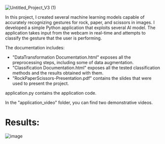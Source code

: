 ![Untitled_Project_V3 (1)](https://github.com/MatteoManni99/uni_DataMiningAndMachineLearning_HandGestureRecognition/assets/81640598/083db461-6787-44b9-afaa-d7e578aec381)

In this project, I created several machine learning models capable of accurately recognizing gestures for rock, paper, and scissors in images. I developed a simple Python application that exploits several AI model. The application takes input from the webcam in real-time and attempts to classify the gesture that the user is performing.

The documentation includes:
  - "DataTransformation Documentation.html" exposes all the preprocessing steps, including some of data augmentation.
  - "Classification Documentation.html" exposes all the tested classification methods and the results obtained with them.
  - "RockPaperScissors-Presentation.pdf" contains the slides that were used to present the project.

application.py contains the application code.

In the "application_video" folder, you can find two demonstrative videos.

# Results:
![image](https://github.com/MatteoManni99/uni_DataMiningAndMachineLearning_HandGestureRecognition/assets/81640598/1c19835c-40fa-4bcb-8fb5-c22266ad74bb)


